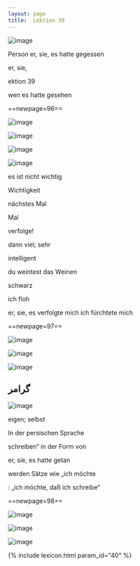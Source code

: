 ```yaml
---
layout: page
title:  Lektion 39
---
```



![image](/assets/s/098.png-07.png)

Person er, sie, es hatte gegessen



er, sie,

ektion 39

wen es hatte gesehen



==newpage=96==

![image](/assets/s/099.png-02.png)

![image](/assets/s/2col/099.png-07_1L.png)

![image](/assets/s/2col/099.png-07_2R.png)

![image](/assets/s/099.png-08.png)

es ist nicht wichtig

Wichtigkeit

nächstes Mal

Mal

verfolge!

dann viel; sehr



intelligent

du weintest das Weinen

schwarz

ich floh

er, sie, es verfolgte mich ich fürchtete mich



==newpage=97==

![image](/assets/s/100.png-02.png)

![image](/assets/s/2col/100.png-04_1L.png)

![image](/assets/s/2col/100.png-04_2R.png)

## گرامر

![image](/assets/s/100.png-06.png)

eigen; selbst

In der persischen Sprache

schreiben“ in der Form von



er, sie, es hatte getan

werden Sätze wie „ich möchte

: „ich möchte, daß ich schreibe“



==newpage=98==

![image](/assets/s/101.png-02.png)

![image](/assets/s/2col/101.png-06_1L.png)

![image](/assets/s/2col/101.png-06_2R.png)


{% include lexicon.html param_id="40" %}
